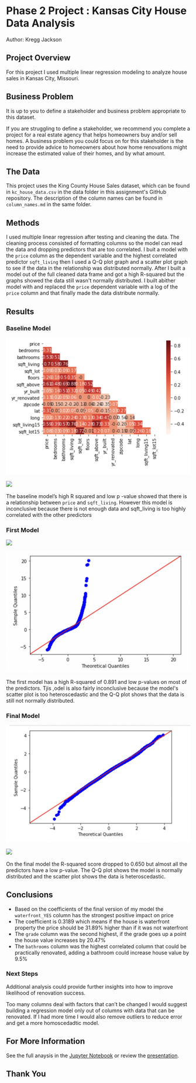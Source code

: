 # Phase 2 Project : Kansas City House Data Analysis

Author: Kregg Jackson

## Project Overview

For this project I used multiple linear regression modeling to analyze house sales in Kansas City, Missouri.

## Business Problem

It is up to you to define a stakeholder and business problem appropriate to this dataset.

If you are struggling to define a stakeholder, we recommend you complete a project for a real estate agency that helps homeowners buy and/or sell homes. A business problem you could focus on for this stakeholder is the need to provide advice to homeowners about how home renovations might increase the estimated value of their homes, and by what amount.

## The Data

This project uses the King County House Sales dataset, which can be found in `kc_house_data.csv` in the data folder in this assignment's GitHub repository. The description of the column names can be found in `column_names.md` in the same folder.

## Methods

I used multiple linear regression after testing and cleaning the data. The cleaning process consisted of formatting columns so the model can read the data and dropping predictors that are too correlated. I buit a model with the `price` column as the dependent variable and the highest correlated predictor `sqft_living` then I used a Q-Q plot graph and a scatter plot graph to see if the data in the relationship was distributed normally. After I built a model out of the full cleaned data frame and got a high R-squared but the graphs showed the data still wasn't normally distributed. I built abither model with and replaced the `price` dependent variable with a log of the `price` column and that finally made the data distribute normally.

## Results

### Baseline Model
![](baseline_heat.png)

![](baseline_qq)

The baseline model’s high R squared and low p -value showed that there is a relationship between `price` and `sqft_living`. However this model is inconclusive because there is not enough data and sqft_living is too highly correlated with the other predictors  

### First Model
![](first_scatter.png)

![](first_qq.png)

The first model has a high R-squared of 0.891 and low p-values on most of the predictors. Tjis ,odel is also fairly inconclusive because the model's scatter plot is too heteroscedastic and the Q-Q plot shows that the data is still not normally distributed.

### Final Model
![](final_qq.png)

![](fial_scatter.png)

On the final model the R-squared score dropped to 0.650 but almost all the predictors have a low p-value. The Q-Q plot shows the model is normally distributed and the scatter plot shows the data is heteroscedastic. 

## Conclusions

* Based on the coefficients of the final version of my model the `waterfront_YES`  column has the strongest positive impact on price 
* The coefficient is 0.3189 which means if the house is waterfront property the price should be 31.89% higher than if it was not waterfront 
* The `grade` column was the second highest, if the grade goes up a point the house value increases by 20.47% 
* The `bathrooms` column was the highest correlated column that could be practically renovated, adding a bathroom could increase house value by 9.5% 


### Next Steps

Additional analysis could provide further insights into how to improve likelihood of renovation success.

Too many columns deal with factors that can’t be changed I would suggest building a regression model only out of columns with data that can be renovated. If I had more time I would also remove outliers to reduce error and get a more homoscedadtic model.
## For More Information
See the full anaysis in the [Jupyter Notebook](https://github.com/kreggthegoat/dsc-phase-2-project) or review the [presentation](https://docs.google.com/presentation/d/1Mva7ee4uyrx2nWA2A2BdbvN_z8NEzxPM5doaBZ0TjTk/edit?usp=sharing).

## Thank You